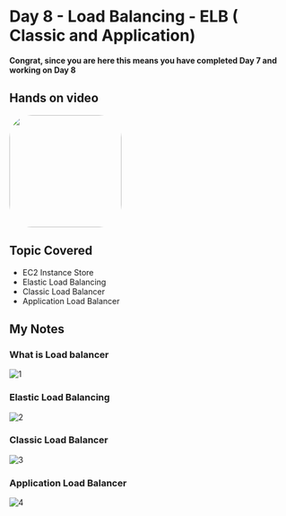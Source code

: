 # Day 8 - Load Balancing - ELB ( Classic and Application)

**Congrat, since you are here this means you have completed Day 7 and working on Day 8**

## Hands on video
<a href="https://youtu.be/vRkf3_TfR4w">
<img src="https://i3.ytimg.com/vi/vRkf3_TfR4w/hqdefault.jpg" align="center" width="200" style="border-radius:40px" />
</a>

## Topic Covered
  - EC2 Instance Store
  - Elastic Load Balancing
  - Classic Load Balancer
  - Application Load Balancer

## My Notes

  ### What is Load balancer
  ![1](https://user-images.githubusercontent.com/41295276/120160383-d219b780-c213-11eb-9203-c91b79a84a0e.jpeg)

  ### Elastic Load Balancing
  ![2](https://user-images.githubusercontent.com/41295276/120160418-db0a8900-c213-11eb-8170-ee59fb512001.jpeg)
  
  ### Classic Load Balancer
  ![3](https://user-images.githubusercontent.com/41295276/120160409-d9d95c00-c213-11eb-8a1b-0ad79d479534.jpeg)
  
  ###  Application Load Balancer
  ![4](https://user-images.githubusercontent.com/41295276/120160401-d7770200-c213-11eb-86d9-f86644aec27b.jpeg)



